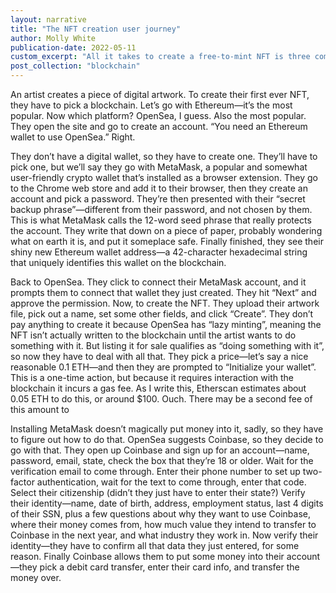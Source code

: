 ```yaml
---
layout: narrative
title: "The NFT creation user journey" 
author: Molly White
publication-date: 2022-05-11
custom_excerpt: "All it takes to create a free-to-mint NFT is three complex steps and $100. The future of art is upon us!"
post_collection: "blockchain"
---
```


An artist creates a piece of digital artwork. To create their first ever NFT, they have to pick a blockchain. Let’s go with Ethereum—it’s the most popular. Now which platform? OpenSea, I guess. Also the most popular. They open the site and go to create an account. “You need an Ethereum wallet to use OpenSea.” Right.

They don’t have a digital wallet, so they have to create one. They’ll have to pick one, but we’ll say they go with MetaMask, a popular and somewhat user-friendly crypto wallet that’s installed as a browser extension. They go to the Chrome web store and add it to their browser, then they create an account and pick a password. They’re then presented with their “secret backup phrase”—different from their password, and not chosen by them. This is what MetaMask calls the 12-word seed phrase that really protects the account. They write that down on a piece of paper, probably wondering what on earth it is, and put it someplace safe. Finally finished, they see their shiny new Ethereum wallet address—a 42-character hexadecimal string that uniquely identifies this wallet on the blockchain.

Back to OpenSea. They click to connect their MetaMask account, and it prompts them to connect that wallet they just created. They hit “Next” and approve the permission. Now, to create the NFT. They upload their artwork file, pick out a name, set some other fields, and click “Create”. They don’t pay anything to create it because OpenSea has “lazy minting”, meaning the NFT isn’t actually written to the blockchain until the artist wants to do something with it. But listing it for sale qualifies as “doing something with it”, so now they have to deal with all that. They pick a price—let’s say a nice reasonable 0.1 ETH—and then they are prompted to “Initialize your wallet”. This is a one-time action, but because it requires interaction with the blockchain it incurs a gas fee. As I write this, Etherscan estimates about 0.05 ETH to do this, or around $100. Ouch. There may be a second fee of this amount to 

Installing MetaMask doesn’t magically put money into it, sadly, so they have to figure out how to do that. OpenSea suggests Coinbase, so they decide to go with that. They open up Coinbase and sign up for an account—name, password, email, state, check the box that they’re 18 or older. Wait for the verification email to come through. Enter their phone number to set up two-factor authentication, wait for the text to come through, enter that code. Select their citizenship (didn’t they just have to enter their state?) Verify their identity—name, date of birth, address, employment status, last 4 digits of their SSN, plus a few questions about why they want to use Coinbase, where their money comes from, how much value they intend to transfer to Coinbase in the next year, and what industry they work in. Now verify their identity—they have to confirm all that data they just entered, for some reason. Finally Coinbase allows them to put some money into their account—they pick a debit card transfer, enter their card info, and transfer the money over.